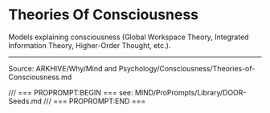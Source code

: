 # Theories Of Consciousness

Models explaining consciousness (Global Workspace Theory, Integrated Information Theory, Higher-Order Thought, etc.).

---
Source: ARKHIVE/Why/Mind and Psychology/Consciousness/Theories-of-Consciousness.md

/// === PROPROMPT:BEGIN ===
see: MIND/ProPrompts/Library/DOOR-Seeds.md
/// === PROPROMPT:END ===
